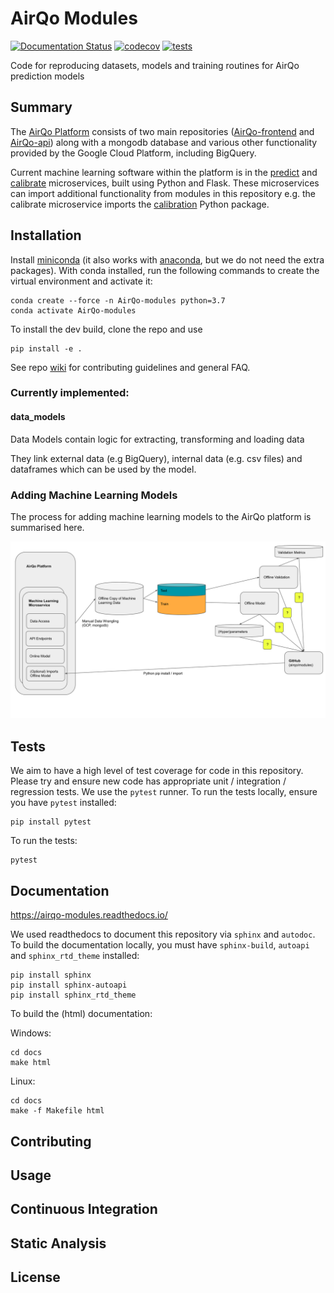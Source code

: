 # AirQo Modules

[![Documentation Status](https://readthedocs.org/projects/airqo-modules/badge/?version=latest)](https://airqo-modules.readthedocs.io/en/latest/?badge=latest) [![codecov](https://codecov.io/gh/airqo-platform/AirQo-modules/branch/add-data-model/graph/badge.svg?token=A7AQLMNI9R)](https://codecov.io/gh/airqo-platform/AirQo-modules) [![tests](https://github.com/airqo-platform/AirQo-modules/actions/workflows/python-app.yml/badge.svg)](https://github.com/airqo-platform/AirQo-modules/actions/workflows/python-app.yml)

Code for reproducing datasets, models and training routines for AirQo prediction models

## Summary

The [AirQo Platform](https://github.com/airqo-platform) consists of two main repositories ([AirQo-frontend](https://github.com/airqo-platform/AirQo-frontend) and [AirQo-api](https://github.com/airqo-platform/AirQo-api)) along with a mongodb database and various other functionality provided by the Google Cloud Platform, including BigQuery.

Current machine learning software within the platform is in the [predict](https://github.com/airqo-platform/AirQo-api/tree/staging/src/predict) and [calibrate](https://github.com/airqo-platform/AirQo-api/tree/staging/src/calibrate) microservices, built using Python and Flask. These microservices can import additional functionality from modules in this repository e.g. the calibrate microservice imports the [calibration](https://github.com/airqo-platform/AirQo-modules/tree/staging/calibration) Python package.

## Installation

Install [miniconda](https://docs.conda.io/en/latest/miniconda.html) (it also works with [anaconda](https://docs.anaconda.com/anaconda/install/), but we do not need the extra packages). With conda installed, run the following commands to create the virtual environment and activate it:

```
conda create --force -n AirQo-modules python=3.7
conda activate AirQo-modules
```

To install the dev build, clone the repo and use

    pip install -e .

See repo [wiki](https://github.com/airqo-platform/AirQo-modules/wiki) for contributing guidelines and general FAQ.

### Currently implemented:
#### data_models

Data Models contain logic for extracting, transforming and loading data

They link external data (e.g BigQuery), internal data (e.g. csv files) and dataframes which can be used by the model.

### Adding Machine Learning Models

The process for adding machine learning models to the AirQo platform is summarised here.

![add-ml-process](assets/add-ml-process.svg)

## Tests

We aim to have a high level of test coverage for code in this repository. Please try and ensure new code has appropriate unit / integration / regression tests. We use the `pytest` runner. To run the tests locally, ensure you have `pytest` installed:

```
pip install pytest
```

To run the tests:

```
pytest
```
## Documentation

https://airqo-modules.readthedocs.io/

We used readthedocs to document this repository via `sphinx` and `autodoc`. To build the documentation locally, you must have `sphinx-build`,  `autoapi` and `sphinx_rtd_theme` installed:

```
pip install sphinx
pip install sphinx-autoapi
pip install sphinx_rtd_theme
```

To build the (html) documentation:

Windows:

```
cd docs
make html
```

Linux:

```
cd docs
make -f Makefile html
```

## Contributing

## Usage

## Continuous Integration

## Static Analysis

## License